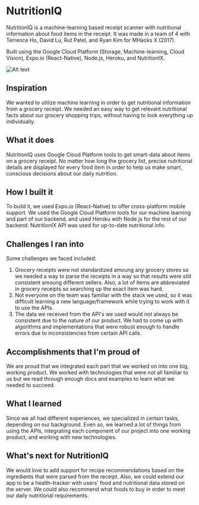 # NutritionIQ
NutritionIQ is a machine-learning based receipt scanner with nutritional information about food items in the receipt. It was made in a team of 4 with Terrence Ho, David Lu, Rut Patel, and Ryan Kim for MHacks X (2017).

Built using the Google Cloud Platform (Storage, Machine-learning, Cloud Vision), Expo.io (React-Native), Node.js, Heroku, and NutritionIX.

![Alt text](./iqimg.jpg?raw=true "NutritionIQ")

## Inspiration
We wanted to utilize machine learning in order to get nutritional information from a grocery receipt. We needed an easy way to get relevant nutritional facts about our grocery shopping trips, without having to look everything up individually.
## What it does
NutritionIQ uses Google Cloud Platform tools to get smart-data about items on a grocery receipt. No matter how long the grocery list, precise nutritional details are displayed for every food item in order to help us make smart, conscious decisions about our daily nutrition.
## How I built it
To build it, we used Expo.io (React-Native) to offer cross-platform mobile support. We used the Google Cloud Platform tools for our machine learning and part of our backend, and used Heroku with Node.js for the rest of our backend. NutritionIX API was used for up-to-date nutritional info.
## Challenges I ran into
Some challenges we faced included:
1. Grocery receipts were not standardized amoung any grocery stores so we needed a way to parse the receipts in a way so that results were still consistent amoung different sellers. Also, a lot of items are abbreviated in grocery receipts so searching up the exact item was hard.
2. Not everyone on the team was familiar with the stack we used, so it was difficult learning a new language/framework while trying to work with it to use the APIs.
3. The data we received from the API's we used would not always be consistent due to the nature of our product. We had to come up with algorithms and implementations that were robust enough to handle errors due to inconsistencies from certain API calls.
## Accomplishments that I'm proud of
We are proud that we integrated each part that we worked on into one big, working product. We worked with technologies that were not all familiar to us but we read through enough docs and examples to learn what we needed to succeed.
## What I learned
Since we all had different experiences, we specialized in certain tasks, depending on our background. Even so, we learned a lot of things from using the APIs, integrating each component of our project into one working product, and working with new technologies.
## What's next for NutritionIQ
We would love to add support for recipe recommendations based on the ingredients that were parsed from the receipt. Also, we could extend our app to be a health-tracker with users' food and nutritional data stored on the server. We could also recommend what foods to buy in order to meet our daily nutritional requirements.
